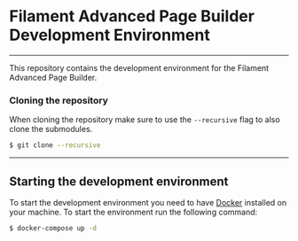 # Filament Advanced Page Builder Development Environment
***
This repository contains the development environment for the Filament Advanced Page Builder. 


### Cloning the repository
When cloning the repository make sure to use the `--recursive` flag to also clone the submodules.
```bash
$ git clone --recursive
```
***

## Starting the development environment
To start the development environment you need to have [Docker](https://www.docker.com/) installed on your machine.
To start the environment run the following command:
```bash
$ docker-compose up -d
```



